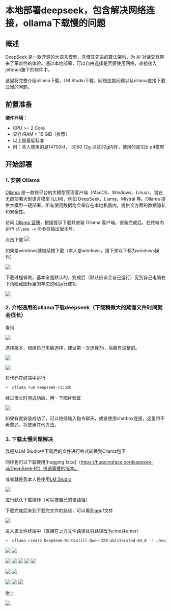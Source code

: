 # 本地部署deepseek，包含解决网络连接，ollama下载慢的问题
## 概述

DeepSeek 是一款开源的大语言模型，凭借其先进的算法架构，为 AI 对话交互带来了革新性的体验。通过本地部署，可以自由选择是否要使用网络，直接接入jetbrain旗下的软件中。

这里将完整介绍ollama下载，LM Studio下载，网络连接问题以及ollama直接下载过慢的问题。

## 前置准备

**硬件环境：**

- CPU >= 2 Core
- 显存/RAM ≥ 16 GiB（推荐）
- 以上是最低标准
- 附：本人使用的是14700kf， 3060 12g 以及32g内存，使用的是32b q4模型

## 开始部署

### 1. 安装 Ollama

[Ollama](https://ollama.com/) 是一款跨平台的大模型管理客户端（MacOS、Windows、Linux），旨在无缝部署大型语言模型 (LLM)，例如 DeepSeek、Llama、Mistral 等。Ollama 提供大模型一键部署，所有使用数据均会保存在本地机器内，提供全方面的数据隐私和安全性。

访问 [Ollama 官网](https://ollama.com/)，根据提示下载并安装 Ollama 客户端。安装完成后，在终端内运行 `ollama -v` 命令将输出版本号。

点击下载
![](image/1.1.png)

如果是windows就继续按下载（本人是windows，接下来以下都为windows操作）

![](image/1.2.png)

下载过程省略，基本全是默认的。完成后（默认应该会自己运行）见到自己电脑右下角隐藏图标里的羊驼说明运行成功

![](image/7.2.png)

### 2. 介绍通用的ollama下载deepseek（下载稍微大的蒸馏文件时间就会很长）

查询

![](image/2.1.png)

选择版本，根据自己电脑选择，建议第一次选择7b，后面有调整的。

![](image/2.2.png)

![](image/2.3.png)

将代码在终端中运行

```bash
➜  ollama run deepseek-r1:32b
```
经过很长时间成功后，用一下图片验证

![](image/3.3.png)

如果有就安装成功了，可以继续输入指令聊天，或者使用chatbox连接，这里将不再赘述，将使用其他方法。

### 3. 下载太慢问题解决

我是从LM Studio中下载后的文件进行格式转换到Ollama包下

同样也可以下载使用[hugging face]（https://huggingface.co/deepseek-ai/DeepSeek-R1）挑选需要的版本。

或者就是我本人是使用[LM Studio](https://lmstudio.ai/)

![](image/6.1.png)

进行默认下载操作（可以按自己的该路径）

下载完成后来到下载完文件的路径，可以看到gguf文件

![](image/3.1.png)

进入该文件终端中（直接在上方文件路径处将路径改为cmd并enter）
```bash
➜  ollama create DeepSeek-R1-Distill-Qwen-32B-abliterated-Q4_0 -f ./modelfile
```

![](image/3.2.png)
![](image/3.3.png)



![](image/4.1.png)
![](image/4.2.png)
![](image/4.3.png)
![](image/4.4.png)
![](image/4.5.png)



![](image/5.1.png)
![](image/5.2.png)

![](image/6.2.png)
![](image/6.3.png)
![](image/6.4.png)

附上

![](image/7.1.png)





